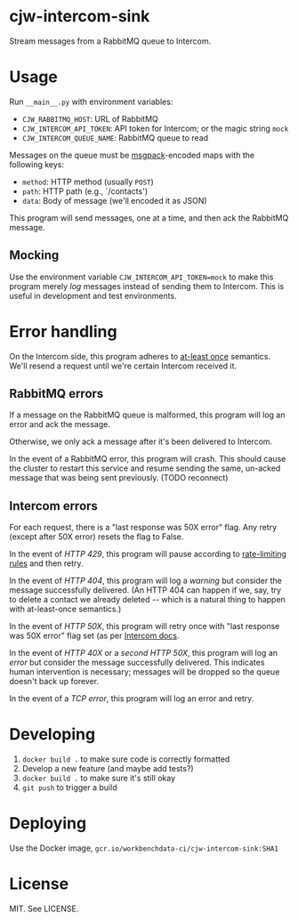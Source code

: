 # cjw-intercom-sink

Stream messages from a RabbitMQ queue to Intercom.

# Usage

Run `__main__.py` with environment variables:

* `CJW_RABBITMQ_HOST`: URL of RabbitMQ
* `CJW_INTERCOM_API_TOKEN`: API token for Intercom; or the magic string `mock`
* `CJW_INTERCOM_QUEUE_NAME`: RabbitMQ queue to read

Messages on the queue must be [msgpack](https://msgpack.org/index.html)-encoded
maps with the following keys:

* `method`: HTTP method (usually `POST`)
* `path`: HTTP path (e.g., `/contacts')
* `data`: Body of message (we'll encoded it as JSON)

This program will send messages, one at a time, and then ack the RabbitMQ
message.

## Mocking

Use the environment variable `CJW_INTERCOM_API_TOKEN=mock` to make this program
merely _log_ messages instead of sending them to Intercom. This is useful in
development and test environments.

# Error handling

On the Intercom side, this program adheres to [at-least
once](https://ably.com/blog/achieving-exactly-once-message-processing-with-ably)
semantics. We'll resend a request until we're certain Intercom
received it.

## RabbitMQ errors

If a message on the RabbitMQ queue is malformed, this program will log an error
and ack the message.

Otherwise, we only ack a message after it's been delivered to Intercom.

In the event of a RabbitMQ error, this program will crash. This should cause
the cluster to restart this service and resume sending the same, un-acked
message that was being sent previously. (TODO reconnect)

## Intercom errors

For each request, there is a "last response was 50X error" flag. Any retry
(except after 50X error) resets the flag to False.

In the event of *HTTP 429*, this program will pause according to [rate-limiting
rules](https://developers.intercom.com/intercom-api-reference/reference#rate-limiting)
and then retry.

In the event of *HTTP 404*, this program will log a *warning* but consider the
message successfully delivered. (An HTTP 404 can happen if we, say, try to
delete a contact we already deleted -- which is a natural thing to happen
with at-least-once semantics.)

In the event of *HTTP 50X*, this program will retry once with "last response was
50X error" flag set (as per [Intercom
docs](https://developers.intercom.com/intercom-api-reference/reference#http-responses).

In the event of *HTTP 40X* or a *second HTTP 50X*, this program will log an
*error* but consider the message successfully delivered. This indicates human
intervention is necessary; messages will be dropped so the queue doesn't back
up forever.

In the event of a *TCP error*, this program will log an error and retry.

# Developing

1. `docker build .` to make sure code is correctly formatted
2. Develop a new feature (and maybe add tests?)
3. `docker build .` to make sure it's still okay
4. `git push` to trigger a build

# Deploying

Use the Docker image, `gcr.io/workbenchdata-ci/cjw-intercom-sink:SHA1`

# License

MIT. See LICENSE.
